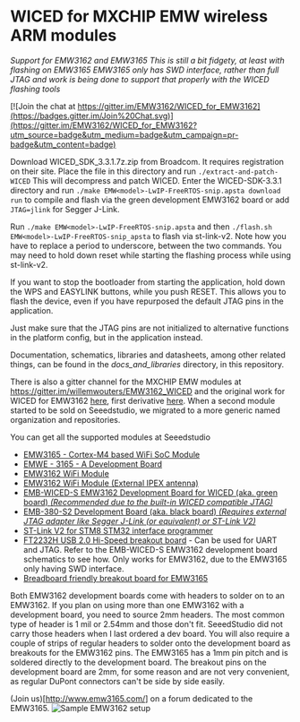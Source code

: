 # WICED for MXCHIP EMW wireless ARM modules
*Support for EMW3162 and EMW3165*
*This is still a bit fidgety, at least with flashing on EMW3165*
*EMW3165 only has SWD interface, rather than full JTAG and work is being done to support that properly with the WICED flashing tools*

[![Join the chat at https://gitter.im/EMW3162/WICED_for_EMW3162](https://badges.gitter.im/Join%20Chat.svg)](https://gitter.im/EMW3162/WICED_for_EMW3162?utm_source=badge&utm_medium=badge&utm_campaign=pr-badge&utm_content=badge)

Download WICED_SDK_3.3.1.7z.zip from Broadcom. It requires registration on their site.
Place the file in this directory and run `./extract-and-patch-WICED`
This will decompress and patch WICED.
Enter the WICED-SDK-3.3.1 directory and run `./make EMW<model>-LwIP-FreeRTOS-snip.apsta download run` to compile and flash via the green development EMW3162 board or add `JTAG=jlink` for Segger J-Link.

Run `./make EMW<model>-LwIP-FreeRTOS-snip.apsta` and then `./flash.sh EMW<model>-LwIP-FreeRTOS-snip_apsta` to flash via st-link-v2. Note how you have to replace a period to underscore, between the two commands.
You may need to hold down reset while starting the flashing process while using st-link-v2.

If you want to stop the bootloader from starting the application, hold down the WPS and EASYLINK buttons, while you push RESET.
This allows you to flash the device, even if you have repurposed the default JTAG pins in the application.

Just make sure that the JTAG pins are not initialized to alternative functions in the platform config, but in the application instead.

Documentation, schematics, libraries and datasheets, among other related things, can be found in the *docs_and_libraries* directory, in this repository.

There is also a gitter channel for the MXCHIP EMW modules at https://gitter.im/willemwouters/EMW3162_WICED and the original work for WICED for EMW3162 [here](https://github.com/EMW3162/EMW3162_WICED), first derivative [here](https://github.com/EMW3162/WICED_for_EMW3162).
When a second module started to be sold on Seeedstudio, we migrated to a more generic named organization and repositories.

You can get all the supported modules at Seeedstudio
* [EMW3165 - Cortex-M4 based WiFi SoC Module](http://www.seeedstudio.com/depot/EMW3165-CortexM4-based-WiFi-SoC-Module-p-2488.html)
* [EMWE - 3165 - A Development Board](http://www.seeedstudio.com/depot/EMWE-3165-A-Development-Board-p-2489.html)
* [EMW3162 WiFi Module](http://www.seeedstudio.com/depot/EMW3162-WiFi-Module-p-2122.html)
* [EMW3162 WiFi Module (External IPEX antenna)](http://www.seeedstudio.com/depot/EMW3162-WiFi-Module-External-IPEX-antenna-p-2235.html)
* [EMB-WICED-S EMW3162 Development Board for WICED (aka. green board) _(Recommended due to the built-in WICED compatible JTAG)_](http://www.seeedstudio.com/depot/EMBWICEDS-EMW3162-Development-Board-for-WICED-p-2335.html)
* [EMB-380-S2 Development Board (aka. black board) _(Requires external JTAG adapter like Segger J-Link (or equivalent) or ST-Link V2)_](http://www.seeedstudio.com/depot/EMB380S2-Development-Board-p-2146.html)
* [ST-Link V2 for STM8 STM32 interface programmer](http://www.seeedstudio.com/depot/STLink-V2-for-STM8-STM32-interface-programmer-p-2297.html)
* [FT2232H USB 2.0 Hi-Speed breakout board](http://www.seeedstudio.com/depot/FT2232H-USB-20-HiSpeed-breakout-board-p-737.html) - Can be used for UART and JTAG. Refer to the EMB-WICED-S EMW3162 development board schematics to see how. Only works for EMW3162, due to the EMW3165 only having SWD interface.
* [Breadboard friendly breakout board for EMW3165](http://www.emw3165.com/viewtopic.php?f=11&t=12)

Both EMW3162 development boards come with headers to solder on to an EMW3162. If you plan on using more than one EMW3162 with a development board, you need to source 2mm headers. The most common type of header is 1 mil or 2.54mm and those don't fit.
SeeedStudio did not carry those headers when I last ordered a dev board.
You will also require a couple of strips of regular headers to solder onto the development board as breakouts for the EMW3162 pins.
The EMW3165 has a 1mm pin pitch and is soldered directly to the development board. The breakout pins on the development board are 2mm, for some reason and are not very convenient, as regular DuPont connectors can't be side by side easily.

(Join us)[http://www.emw3165.com/] on a forum dedicated to the EMW3165.
![Sample EMW3162 setup](https://raw.githubusercontent.com/EMW3162/WICED_for_EMW3162/master/docs_and_libraries/green-dev-board-with-annotations.png)
